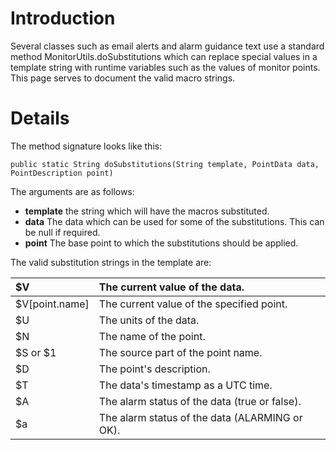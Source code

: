# Introduction #

Several classes such as email alerts and alarm guidance text use a standard method MonitorUtils.doSubstitutions which can replace special values in a template string with runtime variables such as the values of monitor points. This page serves to document the valid macro strings.


# Details #

The method signature looks like this:
```
public static String doSubstitutions(String template, PointData data, PointDescription point)
```

The arguments are as follows:
  * **template** the string which will have the macros substituted.
  * **data** The data which can be used for some of the substitutions. This can be null if required.
  * **point** The base point to which the substitutions should be applied.

The valid substitution strings in the template are:

|$V | The current value of the data. |
|:--|:-------------------------------|
|$V[point.name] | The current value of the specified point. |
|$U | The units of the data. |
|$N | The name of the point. |
|$S or $1 | The source part of the point name. |
|$D | The point's description. |
|$T | The data's timestamp as a UTC time. |
|$A | The alarm status of the data (true or false). |
|$a | The alarm status of the data (ALARMING or OK). |